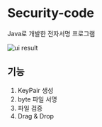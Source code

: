 # Security-code
Java로 개발한 전자서명 프로그램

![ui result](https://user-images.githubusercontent.com/61769743/123088948-52bd8380-d461-11eb-95b9-34b752e99af3.png)

## 기능
1. KeyPair 생성
2. byte 파일 서명
3. 파일 검증
4. Drag & Drop
